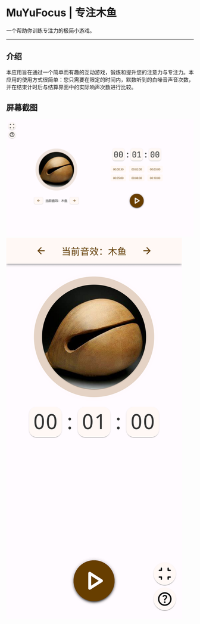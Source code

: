 # MuYuFocus | 专注木鱼

一个帮助你训练专注力的极简小游戏。

- - -

## 介绍

本应用旨在通过一个简单而有趣的互动游戏，锻炼和提升您的注意力与专注力。本应用的使用方式很简单：您只需要在限定的时间内，默数听到的白噪音声音次数，并在结束计时后与结算界面中的实际响声次数进行比较。

## 屏幕截图

![PC 端界面](./screenshots/ON_PC.png)
![手机端界面](./screenshots/ON_MOBILE.jpg)

